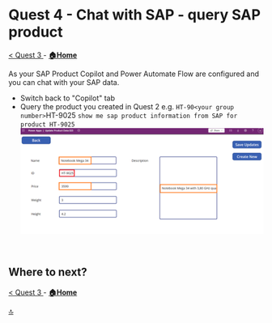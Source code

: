 # Quest 4 - Chat with SAP - query SAP product 

[ < Quest 3 ](quest3.md) - **[🏠Home](../README.md)**

As your SAP Product Copilot and Power Automate Flow are configured and you can chat with your SAP data. 


* Switch back to "Copilot" tab
* Query the product you created in Quest 2 e.g. `HT-90<your group number>`HT-9025 `show me sap product information from SAP for product HT-9025`
 ![Sign In](../media/quest4/4-create-product.png) <br>

<br>



## Where to next?

[ < Quest 3 ](quest3.md) - **[🏠Home](../README.md)**

[🔝](#)
